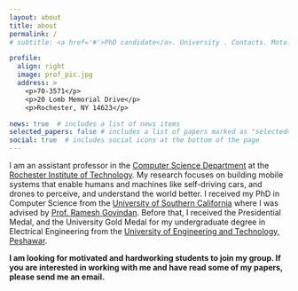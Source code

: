 ```yaml
---
layout: about
title: about
permalink: /
# subtitle: <a href='#'>PhD candidate</a>. University . Contacts. Moto. Etc.

profile:
  align: right
  image: prof_pic.jpg
  address: >
    <p>70-3571</p>
    <p>20 Lomb Memorial Drive</p>
    <p>Rochester, NY 14623</p>

news: true  # includes a list of news items
selected_papers: false # includes a list of papers marked as "selected={true}"
social: true  # includes social icons at the bottom of the page
---
```


I am an assistant professor in the [Computer Science Department](https://www.rit.edu/computing/department-computer-science) at the [Rochester Institute of Technology](https://www.rit.edu/). My research focuses on building mobile systems that enable humans and machines like self-driving cars, and drones to perceive, and understand the world better. I received my PhD in Computer Science from the [University of Southern California](https://www.usc.edu/) where I was advised by [Prof. Ramesh Govindan](https://govindan.usc.edu/). Before that, I received the Presidential Medal, and the University Gold Medal for my undergraduate degree in Electrical Engineering from the [University of Engineering and Technology, Peshawar](https://www.uetpeshawar.edu.pk/).

**I am looking for motivated and hardworking students to join my group. If you are interested in working with me and have read some of my papers, please send me an email.**